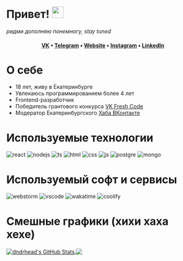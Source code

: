 # Привет! <img src="https://raw.githubusercontent.com/MartinHeinz/MartinHeinz/master/wave.gif" width="30px"></img>
*ридми дополняю понемногу, stay tuned*
<h4 align="center">
  <a href="https://vk.com/dndrheadof" target="_blank">VK</a>
  •
  <a href="https://t.me/dndrhead" target="_blank">Telegram</a>
  •
  <a href="https://dndrhead.tk" target="_blank">Website</a>
  •
  <a href="https://instagram.com/dndrhead" target="_blank">Instagram</a>
  •
  <a href="https://linkedin.com/in/dndrhead" target="_blank">LinkedIn</a>
</h4>

# О себе
* 18 лет, живу в Екатеринбурге
* Увлекаюсь программированием более 4 лет
* Frontend-разработчик
* Победитель грантового конкурса <a href="https://vk.com/vkappsdev?w=wall-166562603_2583" target="_blank">VK Fresh Code</a>
* Модератор Екатеринбургского <a href="https://vk.com/brown_room?w=wall-23956131_124650" target="_blank">Хаба ВКонтакте</a>

# Используемые технологии
![react](https://img.shields.io/badge/React-61DAFB?style=for-the-badge&logo=React&logoColor=white)
![nodejs](https://img.shields.io/badge/Node.JS-339933?style=for-the-badge&logo=Node.js&logoColor=white)
![ts](https://img.shields.io/badge/TypeScript-3178C6?style=for-the-badge&logo=TypeScript&logoColor=white)
![html](https://img.shields.io/badge/HTML-E34F26?style=for-the-badge&logo=HTML5&logoColor=white)
![css](https://img.shields.io/badge/CSS-1572B6?style=for-the-badge&logo=CSS3&logoColor=white)
![js](https://img.shields.io/badge/JavaScript-F7DF1E?style=for-the-badge&logo=JavaScript&logoColor=white)
![postgre](https://img.shields.io/badge/PostgreSQL-4169E1?style=for-the-badge&logo=PostgreSQL&logoColor=white)
![mongo](https://img.shields.io/badge/MongoDB-47A248?style=for-the-badge&logo=MongoDB&logoColor=white)

# Используемый софт и сервисы
![webstorm](https://img.shields.io/badge/WebStorm-000000?style=for-the-badge&logo=WebStorm&logoColor=white)
![vscode](https://img.shields.io/badge/VSCode-007ACC?style=for-the-badge&logo=VisualStudioCode&logoColor=white)
![wakatime](https://img.shields.io/badge/WakaTime-000000?style=for-the-badge&logo=WakaTime&logoColor=white)
![coolify](https://img.shields.io/badge/Coolify-ef4444?style=for-the-badge)

# Смешные графики (хихи хаха хехе)
<a href="https://github.com/dndrheadof/dndrheadof">
  <img align="center" src="https://github-readme-stats.vercel.app/api?username=dndrheadof&show_icons=true&line_height=27&count_private=true&theme=nord&hide_border=true" alt="dndrhead's GitHub Stats" />
</a>
<a href="https://github.com/dndrheadof/dndrheadof">
  <img align="center" src="https://github-readme-stats.vercel.app/api/top-langs/?username=dndrheadof&theme=nord&langs_count=3&hide_border=true" />
</a>
